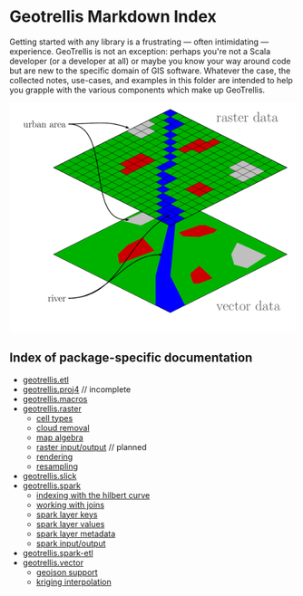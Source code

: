 # Geotrellis Markdown Index

Getting started with any library is a frustrating — often intimidating —
experience. GeoTrellis is not an exception: perhaps you're not a Scala
developer (or a developer at all) or maybe you know your way around code
but are new to the specific domain of GIS software. Whatever the case,
the collected notes, use-cases, and examples in this folder are intended
to help you grapple with the various components which make up
GeoTrellis.


![Raster vs Vector](./img/596px-Raster_vector_tikz.png)

## Index of package-specific documentation

- [geotrellis.etl](etl/etl-intro.md)
- [geotrellis.proj4](proj4/proj4-intro.md) // incomplete
- [geotrellis.macros](macros/macros-intro.md)
- [geotrellis.raster](raster/raster-intro.md)
  - [cell types](raster/celltype.md)
  - [cloud removal](raster/cloud-removal.md)
  - [map algebra](raster/map-algebra.md)
  - [raster input/output](raster/raster-io.md) // planned
  - [rendering](raster/rendering.md)
  - [resampling](raster/resampling.md)
- [geotrellis.slick](spark/slick-intro.md)
- [geotrellis.spark](spark/spark-intro.md)
  - [indexing with the hilbert curve](spark/hilbert-index.md)
  - [working with joins](spark/spark-joins.md)
  - [spark layer keys](spark/spark-keys.md)
  - [spark layer values](spark/spark-values.md)
  - [spark layer metadata](spark/spark-metadata.md)
  - [spark input/output](spark/spark-io.md)
- [geotrellis.spark-etl](spark/spark-intro.md)
- [geotrellis.vector](vector/vector-intro.md)
  - [geojson support](vector/geojson-support.md)
  - [kriging interpolation](vector/kriging-interpolation.md)

